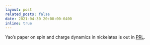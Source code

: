 ```yaml
---
layout: post
related_posts: false
date: 2021-04-30 20:00:00-0400
inline: true
---
```


Yao’s paper on spin and charge dynamics in nickelates is out in [PRL](/publications/#shen2021charge).
